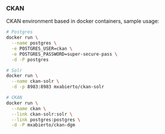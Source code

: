### CKAN
CKAN environment based in docker containers, sample usage:

```sh
# Postgres
docker run \
  --name postgres \
  -e POSTGRES_USER=ckan \
  -e POSTGRES_PASSWORD=super-secure-pass \
  -d -P postgres

# Solr
docker run \
  --name ckan-solr \
  -d -p 8983:8983 mxabierto/ckan-solr

# CKAN
docker run \
  --name ckan \
  --link ckan-solr:solr \
  --link postgres:postgres \
  -d -P mxabierto/ckan-dgm
```
